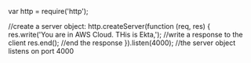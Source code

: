 var http = require('http');

//create a server object:
http.createServer(function (req, res) {
  res.write('You are  in AWS  Cloud. THis is Ekta,'); //write a response to the client
  res.end(); //end the response
}).listen(4000); //the server object listens on port 4000
